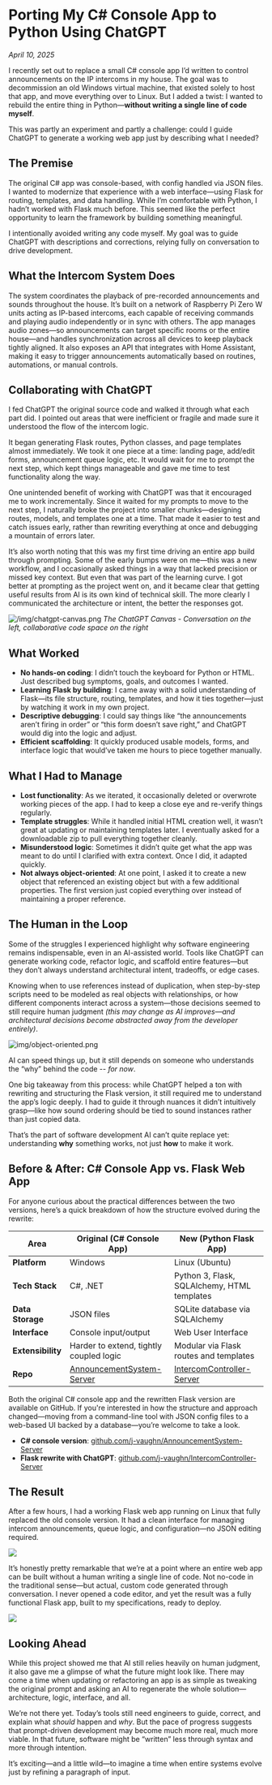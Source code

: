 # Porting My C# Console App to Python Using ChatGPT

*April 10, 2025*

I recently set out to replace a small C# console app I’d written to control announcements on the IP intercoms in my house. The goal was to decommission an old Windows virtual machine, that existed solely to host that app, and move everything over to Linux. But I added a twist: I wanted to rebuild the entire thing in Python—**without writing a single line of code myself**.

This was partly an experiment and partly a challenge: could I guide ChatGPT to generate a working web app just by describing what I needed?

## The Premise

The original C# app was console-based, with config handled via JSON files. I wanted to modernize that experience with a web interface—using Flask for routing, templates, and data handling. While I’m comfortable with Python, I hadn’t worked with Flask much before. This seemed like the perfect opportunity to learn the framework by building something meaningful.

I intentionally avoided writing any code myself. My goal was to guide ChatGPT with descriptions and corrections, relying fully on conversation to drive development.

## What the Intercom System Does

The system coordinates the playback of pre-recorded announcements and sounds throughout the house. It’s built on a network of Raspberry Pi Zero W units acting as IP-based intercoms, each capable of receiving commands and playing audio independently or in sync with others. The app manages audio zones—so announcements can target specific rooms or the entire house—and handles synchronization across all devices to keep playback tightly aligned. It also exposes an API that integrates with Home Assistant, making it easy to trigger announcements automatically based on routines, automations, or manual controls.

## Collaborating with ChatGPT

I fed ChatGPT the original source code and walked it through what each part did. I pointed out areas that were inefficient or fragile and made sure it understood the flow of the intercom logic.

It began generating Flask routes, Python classes, and page templates almost immediately. We took it one piece at a time: landing page, add/edit forms, announcement queue logic, etc. It would wait for me to prompt the next step, which kept things manageable and gave me time to test functionality along the way.

One unintended benefit of working with ChatGPT was that it encouraged me to work incrementally. Since it waited for my prompts to move to the next step, I naturally broke the project into smaller chunks—designing routes, models, and templates one at a time. That made it easier to test and catch issues early, rather than rewriting everything at once and debugging a mountain of errors later.

It’s also worth noting that this was my first time driving an entire app build through prompting. Some of the early bumps were on me—this was a new workflow, and I occasionally asked things in a way that lacked precision or missed key context. But even that was part of the learning curve. I got better at prompting as the project went on, and it became clear that getting useful results from AI is its own kind of technical skill. The more clearly I communicated the architecture or intent, the better the responses got.

![/img/chatgpt-canvas.png](img/chatgpt-canvas.png)
*The ChatGPT Canvas - Conversation on the left, collaborative code space on the right*

## What Worked

- **No hands-on coding**: I didn’t touch the keyboard for Python or HTML. Just described bug symptoms, goals, and outcomes I wanted.
- **Learning Flask by building**: I came away with a solid understanding of Flask—its file structure, routing, templates, and how it ties together—just by watching it work in my own project.
- **Descriptive debugging**: I could say things like “the announcements aren’t firing in order” or “this form doesn’t save right,” and ChatGPT would dig into the logic and adjust.
- **Efficient scaffolding**: It quickly produced usable models, forms, and interface logic that would’ve taken me hours to piece together manually.

## What I Had to Manage

- **Lost functionality**: As we iterated, it occasionally deleted or overwrote working pieces of the app. I had to keep a close eye and re-verify things regularly.
- **Template struggles**: While it handled initial HTML creation well, it wasn’t great at updating or maintaining templates later. I eventually asked for a downloadable zip to pull everything together cleanly.
- **Misunderstood logic**: Sometimes it didn’t quite get what the app was meant to do until I clarified with extra context. Once I did, it adapted quickly.
- **Not always object-oriented**: At one point, I asked it to create a new object that referenced an existing object but with a few additional properties. The first version just copied everything over instead of maintaining a proper reference.

## The Human in the Loop

Some of the struggles I experienced highlight why software engineering remains indispensable, even in an AI-assisted world. Tools like ChatGPT can generate working code, refactor logic, and scaffold entire features—but they don’t always understand architectural intent, tradeoffs, or edge cases.

Knowing when to use references instead of duplication, when step-by-step scripts need to be modeled as real objects with relationships, or how different components interact across a system—those decisions seemed to still require human judgment *(this may change as AI improves—and architectural decisions become abstracted away from the developer entirely)*.

![img/object-oriented.png](img/object-oriented.png)

AI can speed things up, but it still depends on someone who understands the “why” behind the code -- *for now*.

One big takeaway from this process: while ChatGPT helped a ton with rewriting and structuring the Flask version, it still required me to understand the app’s logic deeply. I had to guide it through nuances it didn’t intuitively grasp—like how sound ordering should be tied to sound instances rather than just copied data.

That’s the part of software development AI can’t quite replace yet: understanding **why** something works, not just **how** to make it work.

## Before & After: C# Console App vs. Flask Web App

For anyone curious about the practical differences between the two versions, here’s a quick breakdown of how the structure evolved during the rewrite:

| Area              | Original (C# Console App)                                    | New (Python Flask App)                                       |
| ----------------- | ------------------------------------------------------------ | ------------------------------------------------------------ |
| **Platform**      | Windows                                                      | Linux (Ubuntu)                                               |
| **Tech Stack**    | C#, .NET                                                     | Python 3, Flask, SQLAlchemy, HTML templates                  |
| **Data Storage**  | JSON files                                                   | SQLite database via SQLAlchemy                               |
| **Interface**     | Console input/output                                         | Web User Interface                                           |
| **Extensibility** | Harder to extend, tightly coupled logic                      | Modular via Flask routes and templates                       |
| **Repo**          | [AnnouncementSystem-Server](https://github.com/j-vaughn/AnnouncementSystem-Server) | [IntercomController-Server](https://github.com/j-vaughn/IntercomController-Server) |

Both the original C# console app and the rewritten Flask version are available on GitHub. If you're interested in how the structure and approach changed—moving from a command-line tool with JSON config files to a web-based UI backed by a database—you’re welcome to take a look.

- **C# console version**: [github.com/j-vaughn/AnnouncementSystem-Server](https://github.com/j-vaughn/AnnouncementSystem-Server)
- **Flask rewrite with ChatGPT**: [github.com/j-vaughn/IntercomController-Server](https://github.com/j-vaughn/IntercomController-Server)

## The Result

After a few hours, I had a working Flask web app running on Linux that fully replaced the old console version. It had a clean interface for managing intercom announcements, queue logic, and configuration—no JSON editing required.

![](img/webapp.png)

It’s honestly pretty remarkable that we’re at a point where an entire web app can be built without a human writing a single line of code. Not no-code in the traditional sense—but actual, custom code generated through conversation. I never opened a code editor, and yet the result was a fully functional Flask app, built to my specifications, ready to deploy.

![](img/collaboration.png)

## Looking Ahead

While this project showed me that AI still relies heavily on human judgment, it also gave me a glimpse of what the future might look like. There may come a time when updating or refactoring an app is as simple as tweaking the original prompt and asking an AI to regenerate the whole solution—architecture, logic, interface, and all.

We’re not there yet. Today’s tools still need engineers to guide, correct, and explain what *should* happen and *why*. But the pace of progress suggests that prompt-driven development may become much more real, much more viable. In that future, software might be “written” less through syntax and more through intention.

It’s exciting—and a little wild—to imagine a time when entire systems evolve just by refining a paragraph of input.